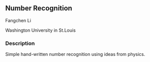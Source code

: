 ## Number Recognition

Fangchen Li

Washington University in St.Louis

### Description
Simple hand-written number recognition using ideas from physics. 


